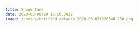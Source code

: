 ```yaml
---
title: Shank Tank
date: 2020-03-08T20:12:50.302Z
image: /comics/untitled_artwork-2020-03-07t220346.260.png
---
```

